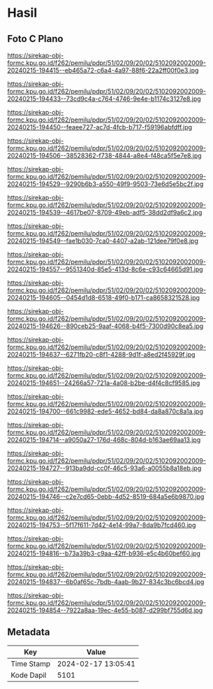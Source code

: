# Hasil

## Foto C Plano

https://sirekap-obj-formc.kpu.go.id/f262/pemilu/pdpr/51/02/09/20/02/5102092002009-20240215-194415--eb465a72-c6a4-4a97-88f6-22a2ff00f0e3.jpg

https://sirekap-obj-formc.kpu.go.id/f262/pemilu/pdpr/51/02/09/20/02/5102092002009-20240215-194433--73cd9c4a-c764-4746-9e4e-b1174c3127e8.jpg

https://sirekap-obj-formc.kpu.go.id/f262/pemilu/pdpr/51/02/09/20/02/5102092002009-20240215-194450--feaee727-ac7d-4fcb-b717-f59196abfdff.jpg

https://sirekap-obj-formc.kpu.go.id/f262/pemilu/pdpr/51/02/09/20/02/5102092002009-20240215-194506--38528362-f738-4844-a8e4-f48ca5f5e7e8.jpg

https://sirekap-obj-formc.kpu.go.id/f262/pemilu/pdpr/51/02/09/20/02/5102092002009-20240215-194529--9290b6b3-a550-49f9-9503-73e6d5e5bc2f.jpg

https://sirekap-obj-formc.kpu.go.id/f262/pemilu/pdpr/51/02/09/20/02/5102092002009-20240215-194539--4617be07-8709-49eb-adf5-38dd2df9a6c2.jpg

https://sirekap-obj-formc.kpu.go.id/f262/pemilu/pdpr/51/02/09/20/02/5102092002009-20240215-194549--fae1b030-7ca0-4407-a2ab-121dee79f0e8.jpg

https://sirekap-obj-formc.kpu.go.id/f262/pemilu/pdpr/51/02/09/20/02/5102092002009-20240215-194557--9551340d-85e5-413d-8c6e-c93c64665d91.jpg

https://sirekap-obj-formc.kpu.go.id/f262/pemilu/pdpr/51/02/09/20/02/5102092002009-20240215-194605--0454d1d8-6518-49f0-b171-ca8658321528.jpg

https://sirekap-obj-formc.kpu.go.id/f262/pemilu/pdpr/51/02/09/20/02/5102092002009-20240215-194626--890ceb25-9aaf-4068-b4f5-7300d90c8ea5.jpg

https://sirekap-obj-formc.kpu.go.id/f262/pemilu/pdpr/51/02/09/20/02/5102092002009-20240215-194637--6271fb20-c8f1-4288-9d1f-a8ed2f45929f.jpg

https://sirekap-obj-formc.kpu.go.id/f262/pemilu/pdpr/51/02/09/20/02/5102092002009-20240215-194651--24266a57-721a-4a08-b2be-d4f4c8cf9585.jpg

https://sirekap-obj-formc.kpu.go.id/f262/pemilu/pdpr/51/02/09/20/02/5102092002009-20240215-194700--661c9982-ede5-4652-bd84-da8a870c8a1a.jpg

https://sirekap-obj-formc.kpu.go.id/f262/pemilu/pdpr/51/02/09/20/02/5102092002009-20240215-194714--a9050a27-176d-468c-804d-b163ae69aa13.jpg

https://sirekap-obj-formc.kpu.go.id/f262/pemilu/pdpr/51/02/09/20/02/5102092002009-20240215-194727--913ba9dd-cc0f-46c5-93a6-a0055b8a18eb.jpg

https://sirekap-obj-formc.kpu.go.id/f262/pemilu/pdpr/51/02/09/20/02/5102092002009-20240215-194746--c2e7cd65-0ebb-4d52-8519-684a5e6b9870.jpg

https://sirekap-obj-formc.kpu.go.id/f262/pemilu/pdpr/51/02/09/20/02/5102092002009-20240215-194753--5f17f611-7d42-4e14-99a7-8da9b7fcd460.jpg

https://sirekap-obj-formc.kpu.go.id/f262/pemilu/pdpr/51/02/09/20/02/5102092002009-20240215-194816--b73a39b3-c9aa-42ff-b936-e5c4b60bef60.jpg

https://sirekap-obj-formc.kpu.go.id/f262/pemilu/pdpr/51/02/09/20/02/5102092002009-20240215-194837--6b0af65c-7bdb-4aab-9b27-834c3bc6bcd4.jpg

https://sirekap-obj-formc.kpu.go.id/f262/pemilu/pdpr/51/02/09/20/02/5102092002009-20240215-194854--7922a8aa-19ec-4e55-b087-d299bf755d6d.jpg


## Metadata

| Key        | Value               |
| ---------- | ------------------- |
| Time Stamp | 2024-02-17 13:05:41 |
| Kode Dapil | 5101                |



